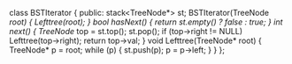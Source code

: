 class BSTIterator {
public:
stack<TreeNode*> st;
BSTIterator(TreeNode *root) {
Lefttree(root);
}
bool hasNext() {
return st.empty() ? false : true;
}
int next() {
TreeNode* top = st.top();
st.pop();
if (top->right != NULL)
Lefttree(top->right);
return top->val;
}
void Lefttree(TreeNode* root)
{
TreeNode* p = root;
while (p)
{
st.push(p);
p = p->left;
}
}
};